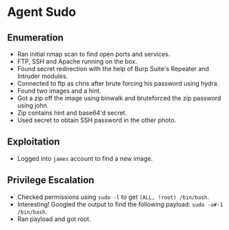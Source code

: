 # Agent Sudo
## Enumeration
+ Ran initial nmap scan to find open ports and services.
+ FTP, SSH and Apache running on the box.
+ Found secret redirection with the help of Burp Suite's Repeater and Intruder modules.
+ Connected to ftp as chris after brute forcing his password using hydra.
+ Found two images and a hint.
+ Got a zip off the image using binwalk and bruteforced the zip password using john.
+ Zip contains hint and base64'd secret.
+ Used secret to obtain SSH password in the other photo.

## Exploitation
+ Logged into `james` account to find a new image.

## Privilege Escalation
+ Checked permissions using `sudo -l` to get `(ALL, !root) /bin/bash`.
+ Interesting! Googled the output to find the following payload: `sudo -u#-1 /bin/bash`.
+ Ran payload and got root.